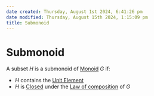 ```yaml
---  
date created: Thursday, August 1st 2024, 6:41:26 pm  
date modified: Thursday, August 15th 2024, 1:15:09 pm  
title: Submonoid  
---  
```

# Submonoid  
A subset $H$ is a submonoid of [Monoid](./Monoid.md) $G$ if:  
- $H$ contains the [Unit Element](../Unit%2520Element.md)  
- $H$ is [Closed](../Closure.md#closed-under-law-of-composition) under the [Law of composition](../Law%2520of%2520composition.md) of $G$